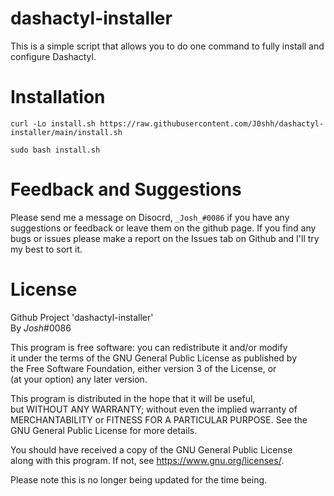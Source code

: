 # dashactyl-installer
This is a simple script that allows you to do one command to fully install and configure Dashactyl.

# Installation
`curl -Lo install.sh https://raw.githubusercontent.com/J0shh/dashactyl-installer/main/install.sh`

`sudo bash install.sh`

# Feedback and Suggestions
Please send me a message on Disocrd, `_Josh_#0086` if you have any suggestions or feedback or leave them on the github page.
If you find any bugs or issues please make a report on the Issues tab on Github and I'll try my best to sort it.

# License
Github Project 'dashactyl-installer'                                    
By _Josh_#0086                                                                                            
                                                                           
This program is free software: you can redistribute it and/or modify    
it under the terms of the GNU General Public License as published by    
the Free Software Foundation, either version 3 of the License, or       
(at your option) any later version.                                     
                                                                           
This program is distributed in the hope that it will be useful,         
but WITHOUT ANY WARRANTY; without even the implied warranty of          
MERCHANTABILITY or FITNESS FOR A PARTICULAR PURPOSE.  See the           
GNU General Public License for more details.                            
                                                                           
You should have received a copy of the GNU General Public License       
along with this program.  If not, see <https://www.gnu.org/licenses/>.  

Please note this is no longer being updated for the time being.
